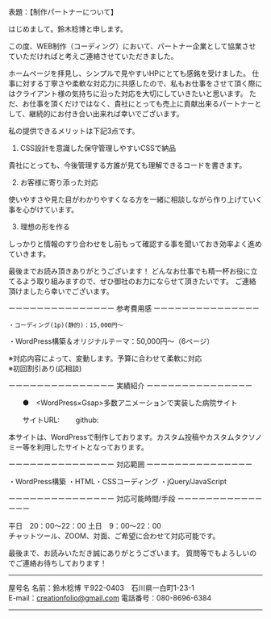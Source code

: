 表題：【制作パートナーについて】



はじめまして。鈴木稔博と申します。


この度、WEB制作（コーディング）において、パートナー企業として協業させていただければと考えご連絡させていただきました。


ホームページを拝見し、シンプルで見やすいHPにとても感銘を受けました。
仕事に対する丁寧さや柔軟な対応力に共感したので、私もお仕事をさせて頂く際にはクライアント様の気持ちに沿った対応を大切にしていきたいと思います。
ただ、お仕事を頂くだけではなく、貴社にとっても売上に貢献出来るパートナーとして、継続的にお付き合い出来れば幸いでございます。



私の提供できるメリットは下記3点です。


1. CSS設計を意識した保守管理しやすいCSSで納品


貴社にとっても、今後管理する方誰が見ても理解できるコードを書きます。






2.  お客様に寄り添った対応


使いやすさや見た目がわかりやすくなる方を一緒に相談しながら作り上げていく事を心がけています。




3.  理想の形を作る


しっかりと情報のすり合わせをし前もって確認する事を聞いておき効率よく進めていきます。


最後までお読み頂きありがとうございます！
どんなお仕事でも精一杯お役に立てるよう取り組みますので、ぜひ御社のお力にならせて頂きたいです。
ご連絡頂けましたら幸いでございます。




ーーーーーーーーーーーーーーー
参考費用感
ーーーーーーーーーーーーーーー


	・コーディング(1p)(静的)：15,000円～ 
・WordPress構築＆オリジナルテーマ：50,000円〜（6ページ）


※対応内容によって、変動します。予算に合わせて柔軟に対応    
※初回割引あり(応相談)   




ーーーーーーーーーーーーーーー
実績紹介
ーーーーーーーーーーーーーーー




　　●　<WordPress×Gsap>多数アニメーションで実装した病院サイト

　　サイトURL:
　　github:




本サイトは、WordPressで制作しております。カスタム投稿やカスタムタクソノミー等を利用したサイトとなっております。




ーーーーーーーーーーーーーーー
対応範囲
ーーーーーーーーーーーーーーー


・WordPress構築
・HTML・CSSコーディング
・jQuery/JavaScript  




ーーーーーーーーーーーーーーー
対応可能時間/手段
ーーーーーーーーーーーーーーー       


平日　20：00～22：00
土日　9：00～22：00       
チャットツール、ZOOM、対面、ご希望に合わせて対応可能です。


      




最後まで、お読みいただき誠にありがとうございます。
質問等でもよろしいのでご連絡お待ちしております！




--------------------------------------------------     
 
屋号名
名前：鈴木稔博
〒922-0403　石川県一白町1-23-1  
E-mail：creationfolio@gmail.com 
電話番号：080-8696-6384


--------------------------------------------------

<!--
**moruten/moruten** is a ✨ _special_ ✨ repository because its `README.md` (this file) appears on your GitHub profile.

Here are some ideas to get you started:

- 🔭 I’m currently working on ...
- 🌱 I’m currently learning ...
- 👯 I’m looking to collaborate on ...
- 🤔 I’m looking for help with ...
- 💬 Ask me about ...
- 📫 How to reach me: ...
- 😄 Pronouns: ...
- ⚡ Fun fact: ...
-->
